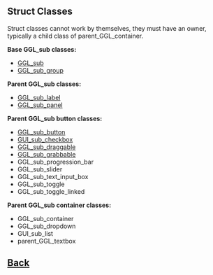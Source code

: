 ## Struct Classes

Struct classes cannot work by themselves, they must have an owner, typically a child class of parent_GGL_container.

**Base GGL_sub classes:**
- [GGL_sub](https://github.com/Ced30/GML-GUI-Library-GGL-Documentation/blob/main/API%20GGL_sub.md)
- [GGL_sub_group](https://github.com/Ced30/GML-GUI-Library-GGL-Documentation/blob/main/API%20GGL_sub_group.md)

**Parent GGL_sub classes:**
- [GGL_sub_label](https://github.com/Ced30/GML-GUI-Library-GGL-Documentation/blob/main/API%20GGL_sub_label.md)
- [GGL_sub_panel](https://github.com/Ced30/GML-GUI-Library-GGL-Documentation/blob/main/API%20GGL_sub_panel.md)

**Parent GGL_sub button classes:**
- [GGL_sub_button](https://github.com/Ced30/GML-GUI-Library-GGL-Documentation/blob/main/API%20GGL_sub_button.md)
- [GUI_sub_checkbox](https://github.com/Ced30/GML-GUI-Library-GGL-Documentation/blob/main/API%20GUI_sub_checkbox.md)
- [GGL_sub_draggable](https://github.com/Ced30/GML-GUI-Library-GGL-Documentation/blob/main/API%20GGL_sub_draggable.md)
- [GGL_sub_grabbable](https://github.com/Ced30/GML-GUI-Library-GGL-Documentation/blob/main/API%20GGL_sub_grabbable.md)
- GGL_sub_progression_bar
- GGL_sub_slider
- GGL_sub_text_input_box
- GGL_sub_toggle
- GGL_sub_toggle_linked

**Parent GGL_sub container classes:**
- GGL_sub_container
- GGL_sub_dropdown
- GUI_sub_list
- parent_GGL_textbox

## [Back](https://github.com/Ced30/GML-GUI-Library-GGL-Documentation/blob/main/README.md)
